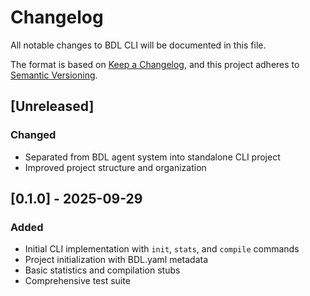 # Changelog

All notable changes to BDL CLI will be documented in this file.

The format is based on [Keep a Changelog](https://keepachangelog.com/en/1.0.0/),
and this project adheres to [Semantic Versioning](https://semver.org/spec/v2.0.0.html).

## [Unreleased]

### Changed

- Separated from BDL agent system into standalone CLI project
- Improved project structure and organization

## [0.1.0] - 2025-09-29

### Added

- Initial CLI implementation with `init`, `stats`, and `compile` commands
- Project initialization with BDL.yaml metadata
- Basic statistics and compilation stubs
- Comprehensive test suite

